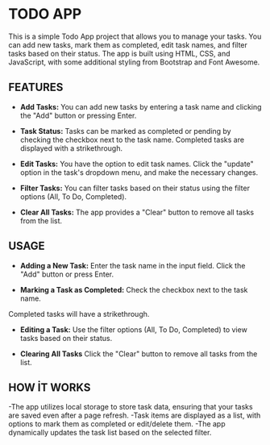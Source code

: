 # TODO APP

This is a simple Todo App project that allows you to manage your tasks. You can add new tasks, mark them as completed, edit task names, and filter tasks based on their status. The app is built using HTML, CSS, and JavaScript, with some additional styling from Bootstrap and Font Awesome.

## FEATURES

- **Add Tasks:** You can add new tasks by entering a task name and clicking the "Add" button or pressing Enter.

- **Task Status:** Tasks can be marked as completed or pending by checking the checkbox next to the task name. Completed tasks are displayed with a strikethrough.

- **Edit Tasks:** You have the option to edit task names. Click the "update" option in the task's dropdown menu, and make the necessary changes.

- **Filter Tasks:** You can filter tasks based on their status using the filter options (All, To Do, Completed).

- **Clear All Tasks:** The app provides a "Clear" button to remove all tasks from the list.

## USAGE

- **Adding a New Task:** Enter the task name in the input field.
Click the "Add" button or press Enter.

- **Marking a Task as Completed:** Check the checkbox next to the task name.

Completed tasks will have a strikethrough.

- **Editing a Task:** Use the filter options (All, To Do, Completed) to view tasks based on their status.

- **Clearing All Tasks** Click the "Clear" button to remove all tasks from the list.


## HOW İT WORKS  
-The app utilizes local storage to store task data, ensuring that your tasks are saved even after a page refresh.
-Task items are displayed as a list, with options to mark them as completed or edit/delete them.
-The app dynamically updates the task list based on the selected filter.


